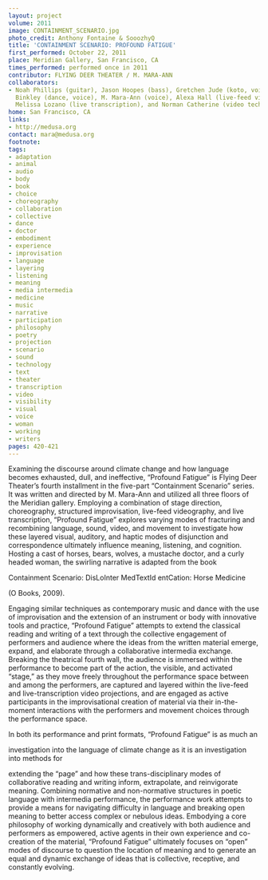 ```yaml
---
layout: project
volume: 2011
image: CONTAINMENT_SCENARIO.jpg
photo_credit: Anthony Fontaine & SooozhyQ
title: 'CONTAINMENT SCENARIO: PROFOUND FATIGUE'
first_performed: October 22, 2011
place: Meridian Gallery, San Francisco, CA
times_performed: performed once in 2011
contributor: FLYING DEER THEATER / M. MARA-ANN
collaborators:
- Noah Phillips (guitar), Jason Hoopes (bass), Gretchen Jude (koto, voice), Julie
  Binkley (dance, voice), M. Mara-Ann (voice), Alexa Hall (live-feed videography),
  Melissa Lozano (live transcription), and Norman Catherine (video tech)
home: San Francisco, CA
links:
- http://medusa.org
contact: mara@medusa.org
footnote: 
tags:
- adaptation
- animal
- audio
- body
- book
- choice
- choreography
- collaboration
- collective
- dance
- doctor
- embodiment
- experience
- improvisation
- language
- layering
- listening
- meaning
- media intermedia
- medicine
- music
- narrative
- participation
- philosophy
- poetry
- projection
- scenario
- sound
- technology
- text
- theater
- transcription
- video
- visibility
- visual
- voice
- woman
- working
- writers
pages: 420-421
---
```


Examining the discourse around climate change and how language becomes exhausted, dull, and ineffective, “Profound Fatigue” is Flying Deer Theater’s fourth installment in the five-part “Containment Scenario” series. It was written and directed by M. Mara-Ann and utilized all three floors of the Meridian gallery. Employing a combination of stage direction, choreography, structured improvisation, live-feed videography, and live transcription, “Profound Fatigue” explores varying modes of fracturing and recombining language, sound, video, and movement to investigate how these layered visual, auditory, and haptic modes of disjunction and correspondence ultimately influence meaning, listening, and cognition. Hosting a cast of horses, bears, wolves, a mustache doctor, and a curly headed woman, the swirling narrative is adapted from the book 

Containment Scenario: DisLoInter MedTextId entCation: Horse Medicine

 (O Books, 2009). 

Engaging similar techniques as contemporary music and dance with the use of improvisation and the extension of an instrument or body with innovative tools and practice, “Profound Fatigue” attempts to extend the classical reading and writing of a text through the collective engagement of performers and audience where the ideas from the written material emerge, expand, and elaborate through a collaborative intermedia exchange. Breaking the theatrical fourth wall, the audience is immersed within the performance to become part of the action, the visible, and activated “stage,” as they move freely throughout the performance space between and among the performers, are captured and layered within the live-feed and live-transcription video projections, and are engaged as active participants in the improvisational creation of material via their in-the-moment interactions with the performers and movement choices through the performance space.

In both its performance and print formats, “Profound Fatigue” is as much an 

investigation into the language of climate change as it is an investigation into methods for 

extending the “page” and how these trans-disciplinary modes of collaborative reading and writing inform, extrapolate, and reinvigorate meaning. Combining normative and non-normative structures in poetic language with intermedia performance, the performance work attempts to provide a means for navigating difficulty in language and breaking open meaning to better access complex or nebulous ideas. Embodying a core philosophy of working dynamically and creatively with both audience and performers as empowered, active agents in their own experience and co-creation of the material, “Profound Fatigue” ultimately focuses on “open” modes of discourse to question the location of meaning and to generate an equal and dynamic exchange of ideas that is collective, receptive, and constantly evolving.

